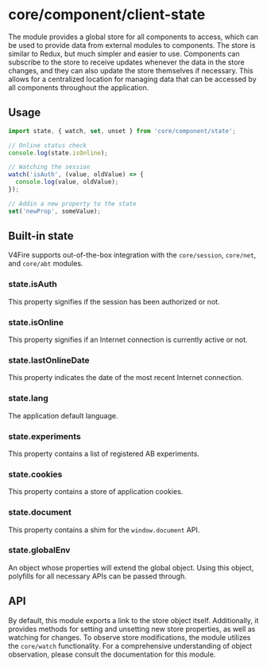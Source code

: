 # core/component/client-state

The module provides a global store for all components to access,
which can be used to provide data from external modules to components.
The store is similar to Redux, but much simpler and easier to use.
Components can subscribe to the store to receive updates whenever the data in the store changes,
and they can also update the store themselves if necessary.
This allows for a centralized location for managing data that can be accessed by all components throughout
the application.

## Usage

```js
import state, { watch, set, unset } from 'core/component/state';

// Online status check
console.log(state.isOnline);

// Watching the session
watch('isAuth', (value, oldValue) => {
  console.log(value, oldValue);
});

// Addin a new property to the state
set('newProp', someValue);
```

## Built-in state

V4Fire supports out-of-the-box integration with the `core/session`, `core/net`, and `core/abt` modules.

### state.isAuth

This property signifies if the session has been authorized or not.

### state.isOnline

This property signifies if an Internet connection is currently active or not.

### state.lastOnlineDate

This property indicates the date of the most recent Internet connection.

### state.lang

The application default language.

### state.experiments

This property contains a list of registered AB experiments.

### state.cookies

This property contains a store of application cookies.

### state.document

This property contains a shim for the `window.document` API.

### state.globalEnv

An object whose properties will extend the global object.
Using this object, polyfills for all necessary APIs can be passed through.

## API

By default, this module exports a link to the store object itself.
Additionally, it provides methods for setting and unsetting new store properties, as well as watching for changes.
To observe store modifications, the module utilizes the `core/watch` functionality.
For a comprehensive understanding of object observation, please consult the documentation for this module.
